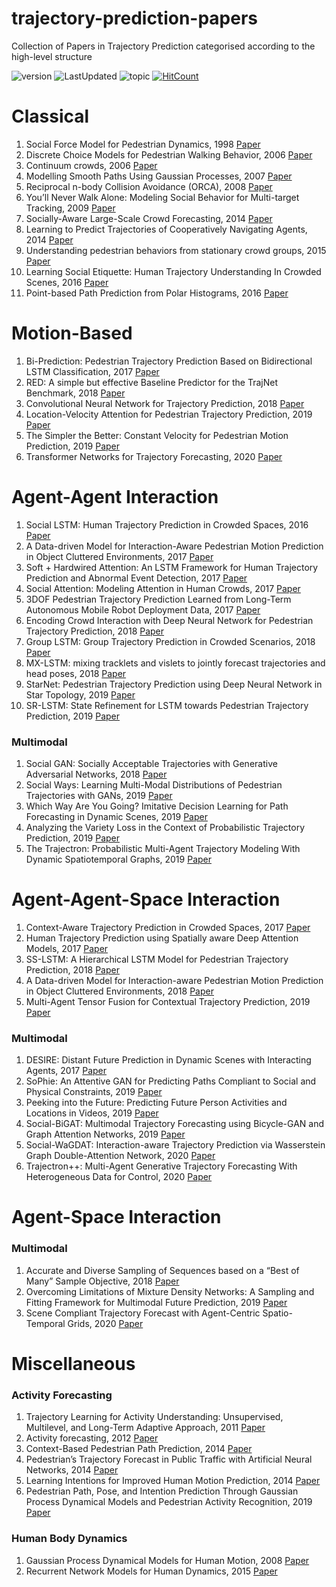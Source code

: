 # trajectory-prediction-papers
Collection of Papers in Trajectory Prediction categorised according to the high-level structure

![version](https://img.shields.io/badge/version-0.0.1-ff69b4.svg) ![LastUpdated](https://img.shields.io/badge/LastUpdated-2020.04.15-lightgrey.svg) ![topic](https://img.shields.io/badge/topic-trajectory--prediction-brightgreen.svg?logo=github) [![HitCount](http://hits.dwyl.com/theDebugger811/trajectory-prediction-papers.svg)](http://hits.dwyl.com/theDebugger811/trajectory-prediction-papers)


# Classical 
1. Social Force Model for Pedestrian Dynamics, 1998 [Paper](https://arxiv.org/pdf/cond-mat/9805244.pdf)
2. Discrete Choice Models for Pedestrian Walking Behavior, 2006 [Paper](https://infoscience.epfl.ch/record/77526/files/Antonini2004_721.pdf)
3. Continuum crowds, 2006 [Paper](https://grail.cs.washington.edu/projects/crowd-flows/78-treuille.pdf)
4. Modelling Smooth Paths Using Gaussian Processes, 2007 [Paper](https://hal.inria.fr/inria-00181664/file/Paper.pdf)
4. Reciprocal n-body Collision Avoidance (ORCA), 2008 [Paper](http://gamma.cs.unc.edu/ORCA/publications/ORCA.pdf)
5. You’ll Never Walk Alone: Modeling Social Behavior for Multi-target Tracking, 2009 [Paper](http://vision.cse.psu.edu/courses/Tracking/vlpr12/PellegriniNeverWalkAlone.pdf)
5. Socially-Aware Large-Scale Crowd Forecasting, 2014 [Paper](http://vision.stanford.edu/pdf/alahi14.pdf)
6. Learning to Predict Trajectories of Cooperatively Navigating Agents, 2014 [Paper](http://www2.informatik.uni-freiburg.de/~kretzsch/pdf/kretzschmar14icra.pdf)
6. Understanding pedestrian behaviors from stationary crowd groups, 2015 [Paper](https://www.zpascal.net/cvpr2015/Yi_Understanding_Pedestrian_Behaviors_2015_CVPR_paper.pdf)
6. Learning Social Etiquette: Human Trajectory Understanding In Crowded Scenes, 2016 [Paper](https://infoscience.epfl.ch/record/230262/files/ECCV16social.pdf)
7. Point-based Path Prediction from Polar Histograms, 2016 [Paper](https://www.semanticscholar.org/paper/Point-based-path-prediction-from-polar-histograms-Coscia-Castaldo/37f35a05733e11cd490897a3c6d906abfe5ce434)

# Motion-Based 

1. Bi-Prediction: Pedestrian Trajectory Prediction Based on Bidirectional LSTM Classification, 2017 [Paper](https://www.researchgate.net/publication/322001876_Bi-Prediction_Pedestrian_Trajectory_Prediction_Based_on_Bidirectional_LSTM_Classification)
2. RED: A simple but effective Baseline Predictor for the TrajNet Benchmark, 2018 [Paper](http://openaccess.thecvf.com/content_ECCVW_2018/papers/11131/Becker_RED_A_simple_but_effective_Baseline_Predictor_for_the_TrajNet_ECCVW_2018_paper.pdf)
3. Convolutional Neural Network for Trajectory Prediction, 2018 [Paper](https://arxiv.org/pdf/1809.00696.pdf)
3. Location-Velocity Attention for Pedestrian Trajectory Prediction, 2019 [Paper](https://www.researchgate.net/publication/331607165_Location-Velocity_Attention_for_Pedestrian_Trajectory_Prediction)
4. The Simpler the Better: Constant Velocity for Pedestrian Motion Prediction, 2019 [Paper](https://www.researchgate.net/publication/331887977_The_Simpler_the_Better_Constant_Velocity_for_Pedestrian_Motion_Prediction)
4. Transformer Networks for Trajectory Forecasting, 2020 [Paper](https://arxiv.org/pdf/2003.08111.pdf)

# Agent-Agent Interaction 
1. Social LSTM: Human Trajectory Prediction in Crowded Spaces, 2016 [Paper](https://cvgl.stanford.edu/papers/CVPR16_Social_LSTM.pdf)
2. A Data-driven Model for Interaction-Aware Pedestrian Motion Prediction in Object Cluttered Environments, 2017 [Paper](https://arxiv.org/abs/1709.08528)
3. Soft + Hardwired Attention: An LSTM Framework for Human Trajectory Prediction and Abnormal Event Detection, 2017 [Paper](https://arxiv.org/pdf/1702.05552.pdf)
3. Social Attention: Modeling Attention in Human Crowds, 2017 [Paper](https://arxiv.org/abs/1710.04689) 
4. 3DOF Pedestrian Trajectory Prediction Learned from Long-Term Autonomous Mobile Robot Deployment Data, 2017 [Paper](http://iliad-project.eu/wp-content/uploads/2018/03/Kevin_UoL_ICRA18.pdf)
4. Encoding Crowd Interaction with Deep Neural Network for Pedestrian Trajectory Prediction, 2018 [Paper](http://openaccess.thecvf.com/content_cvpr_2018/CameraReady/2136.pdf)
4. Group LSTM: Group Trajectory Prediction in Crowded Scenarios, 2018 [Paper](http://openaccess.thecvf.com/content_ECCVW_2018/papers/11131/Bisagno_Group_LSTM_Group_Trajectory_Prediction_in_Crowded_Scenarios_ECCVW_2018_paper.pdf)
5. MX-LSTM: mixing tracklets and vislets to jointly forecast trajectories and head poses, 2018 [Paper](http://openaccess.thecvf.com/content_cvpr_2018/papers/Hasan_MX-LSTM_Mixing_Tracklets_CVPR_2018_paper.pdf)
5. StarNet: Pedestrian Trajectory Prediction using Deep Neural Network in Star Topology, 2019 [Paper](https://arxiv.org/abs/1906.01797)
6. SR-LSTM: State Refinement for LSTM towards Pedestrian Trajectory Prediction, 2019 [Paper](https://arxiv.org/abs/1903.02793)

### Multimodal

1. Social GAN: Socially Acceptable Trajectories with Generative Adversarial Networks, 2018 [Paper](https://arxiv.org/pdf/1803.10892.pdf)
2. Social Ways: Learning Multi-Modal Distributions of Pedestrian Trajectories with GANs, 2019 [Paper](https://arxiv.org/pdf/1904.09507.pdf)
3. Which Way Are You Going? Imitative Decision Learning for Path Forecasting in Dynamic Scenes, 2019 [Paper](http://openaccess.thecvf.com/content_CVPR_2019/papers/Li_Which_Way_Are_You_Going_Imitative_Decision_Learning_for_Path_CVPR_2019_paper.pdf)
4. Analyzing the Variety Loss in the Context of Probabilistic Trajectory Prediction, 2019 [Paper](https://arxiv.org/pdf/1907.10178.pdf)
5. The Trajectron: Probabilistic Multi-Agent Trajectory Modeling With Dynamic Spatiotemporal Graphs, 2019 [Paper](https://arxiv.org/abs/1810.05993) 

# Agent-Agent-Space Interaction 

1. Context-Aware Trajectory Prediction in Crowded Spaces, 2017 [Paper](https://arxiv.org/pdf/1705.02503.pdf)
2. Human Trajectory Prediction using Spatially aware Deep Attention Models, 2017 [Paper](https://arxiv.org/pdf/1705.09436.pdf)
2. SS-LSTM: A Hierarchical LSTM Model for Pedestrian Trajectory Prediction, 2018 [Paper](https://ieeexplore.ieee.org/document/8354239)
3. A Data-driven Model for Interaction-aware Pedestrian Motion Prediction in Object Cluttered Environments, 2018 [Paper](https://arxiv.org/pdf/1709.08528.pdf)
3. Multi-Agent Tensor Fusion for Contextual Trajectory Prediction, 2019 [Paper](https://arxiv.org/pdf/1904.04776.pdf)

### Multimodal
1. DESIRE: Distant Future Prediction in Dynamic Scenes with Interacting Agents, 2017 [Paper](https://arxiv.org/pdf/1704.04394.pdf)
2. SoPhie: An Attentive GAN for Predicting Paths Compliant to Social and Physical Constraints, 2019 [Paper](https://arxiv.org/pdf/1806.01482.pdf)
3. Peeking into the Future: Predicting Future Person Activities and Locations in Videos, 2019 [Paper](https://arxiv.org/pdf/1902.03748.pdf)
4. Social-BiGAT: Multimodal Trajectory Forecasting using Bicycle-GAN and Graph Attention Networks, 2019 [Paper](https://arxiv.org/abs/1907.03395)
4. Social-WaGDAT: Interaction-aware Trajectory Prediction via Wasserstein Graph Double-Attention Network, 2020 [Paper](https://arxiv.org/pdf/2002.06241.pdf)
5. Trajectron++: Multi-Agent Generative Trajectory Forecasting With Heterogeneous Data for Control, 2020 [Paper](https://arxiv.org/abs/1810.05993)


# Agent-Space Interaction 
### Multimodal
1. Accurate and Diverse Sampling of Sequences based on a “Best of Many” Sample Objective, 2018 [Paper](https://arxiv.org/pdf/1806.07772.pdf)
2. Overcoming Limitations of Mixture Density Networks: A Sampling and Fitting Framework for Multimodal Future Prediction, 2019 [Paper](https://arxiv.org/pdf/1906.03631.pdf)
3. Scene Compliant Trajectory Forecast with Agent-Centric Spatio-Temporal Grids, 2020 [Paper](https://www.semanticscholar.org/paper/Scene-Compliant-Trajectory-Forecast-With-Grids-Ridel-Deo/e2bfb1b90000e19b4bca6a7f8aab5f6305c6a2be)

# Miscellaneous

### Activity Forecasting
1. Trajectory Learning for Activity Understanding: Unsupervised, Multilevel, and Long-Term Adaptive Approach, 2011 [Paper](https://www.researchgate.net/publication/50596076_Trajectory_Learning_for_Activity_Understanding_Unsupervised_Multilevel_and_Long-Term_Adaptive_Approach)
1. Activity forecasting, 2012 [Paper](https://www.ri.cmu.edu/pub_files/2012/10/Kitani-ECCV2012.pdf) 
2. Context-Based Pedestrian Path Prediction, 2014 [Paper](http://www.gavrila.net/eccv14.pdf) 
3. Pedestrian’s Trajectory Forecast in Public Traffic with Artificial Neural Networks, 2014 [Paper](https://www.researchgate.net/publication/269635918_Pedestrian's_Trajectory_Forecast_in_Public_Traffic_with_Artificial_Neural_Networks)
2. Learning Intentions for Improved Human Motion Prediction, 2014 [Paper](https://www.sciencedirect.com/science/article/abs/pii/S0921889014000062)
5. Pedestrian Path, Pose, and Intention Prediction Through Gaussian Process Dynamical Models and Pedestrian Activity Recognition, 2019 [Paper](https://www.researchgate.net/publication/325495601_Pedestrian_Path_Pose_and_Intention_Prediction_Through_Gaussian_Process_Dynamical_Models_and_Pedestrian_Activity_Recognition)

### Human Body Dynamics
1. Gaussian Process Dynamical Models for Human Motion, 2008 [Paper](http://www.dgp.toronto.edu/~jmwang/gpdm/pami_with_errata.pdf)
1. Recurrent Network Models for Human Dynamics, 2015 [Paper](https://arxiv.org/abs/1508.00271)
